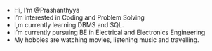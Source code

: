 -  Hi, I’m @Prashanthyya
-  I’m interested in Coding and Problem Solving
-  I,m currently learning DBMS and SQL.
-  I’m currently pursuing BE in Electrical and Electronics Engineering
-  My hobbies are watching movies, listening music and travelling.


<!---
Prashanthyya/Prashanthyya is a ✨ special ✨ repository because its `README.md` (this file) appears on your GitHub profile.
You can click the Preview link to take a look at your changes.
--->
